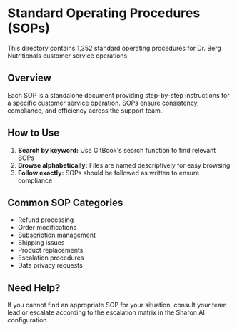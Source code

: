 # Standard Operating Procedures (SOPs)

This directory contains 1,352 standard operating procedures for Dr. Berg Nutritionals customer service operations.

## Overview

Each SOP is a standalone document providing step-by-step instructions for a specific customer service operation. SOPs ensure consistency, compliance, and efficiency across the support team.

## How to Use

1. **Search by keyword:** Use GitBook's search function to find relevant SOPs
2. **Browse alphabetically:** Files are named descriptively for easy browsing
3. **Follow exactly:** SOPs should be followed as written to ensure compliance

## Common SOP Categories

- Refund processing
- Order modifications
- Subscription management
- Shipping issues
- Product replacements
- Escalation procedures
- Data privacy requests

## Need Help?

If you cannot find an appropriate SOP for your situation, consult your team lead or escalate according to the escalation matrix in the Sharon AI configuration.
